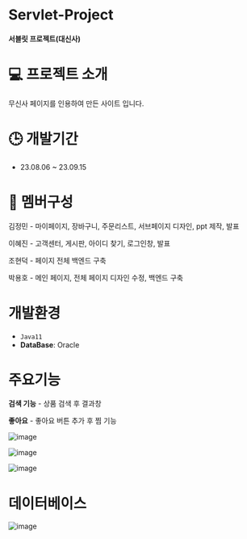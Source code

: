 # Servlet-Project

#### 서블릿 프로젝트(대신사)

# 💻 프로젝트 소개
무신사 페이지를 인용하여 만든 사이트 입니다.

# 🕒 개발기간
* 23.08.06 ~ 23.09.15

# 👥 멤버구성
김정민 - 마이페이지, 장바구니, 주문리스트, 서브페이지 디자인, ppt 제작, 발표

이혜진 - 고객센터, 게시판, 아이디 찾기, 로그인창, 발표

조현덕 - 페이지 전체 백엔드 구축

박용호 - 메인 페이지, 전체 페이지 디자인 수정, 백엔드 구축

# 개발환경
* `Java11`
* **DataBase**: Oracle

# 주요기능
**검색 기능** - 상품 검색 후 결과창 

**좋아요** - 좋아요 버튼 추가 후 찜 기능 

![image](https://github.com/Hyedding/Servlet_Dss/assets/155518059/33ba7d71-407a-4a37-8609-c70ff3b6312d)

![image](https://github.com/Hyedding/Servlet_Dss/assets/155518059/b0c23e60-d975-4585-9441-d97f91250441)

![image](https://github.com/Hyedding/Servlet_Dss/assets/155518059/46116c27-5457-4cdd-8867-d806a2c94146)


# 데이터베이스

![image](https://github.com/Hyedding/Servlet_Dss/assets/155518059/7f326ecb-d320-4c11-980b-eac393e5de2f)

